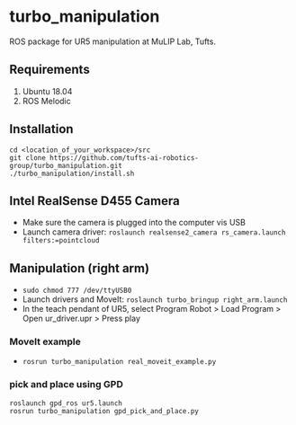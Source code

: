 # turbo_manipulation

ROS package for UR5 manipulation at MuLIP Lab, Tufts.

## Requirements

1. Ubuntu 18.04
2. ROS Melodic

## Installation

```
cd <location_of_your_workspace>/src
git clone https://github.com/tufts-ai-robotics-group/turbo_manipulation.git
./turbo_manipulation/install.sh
```

## Intel RealSense D455 Camera
- Make sure the camera is plugged into the computer vis USB <br>
- Launch camera driver: `roslaunch realsense2_camera rs_camera.launch filters:=pointcloud`

## Manipulation (right arm)

- `sudo chmod 777 /dev/ttyUSB0`
- Launch drivers and MoveIt: `roslaunch turbo_bringup right_arm.launch`
- In the teach pendant of UR5, select Program Robot > Load Program > Open ur_driver.upr > Press play <br>

### MoveIt example
- `rosrun turbo_manipulation real_moveit_example.py`

### pick and place using GPD
```
roslaunch gpd_ros ur5.launch
rosrun turbo_manipulation gpd_pick_and_place.py
```
